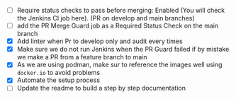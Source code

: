 - [ ] Require status checks to pass before merging: Enabled (You will check the Jenkins CI job here). (PR on develop and main branches)
- [ ] add the PR Merge Guard job as a Required Status Check on the main branch
- [x] Add linter when Pr to develop only and audit every times
- [x] Make sure we do not run Jenkins when the PR Guard failed if by mistake we make a PR from a feature branch to main
- [x] As we are using podman, make sur to reference the images well using `docker.io` to avoid problems
- [x] Automate the setup process
- [ ] Update the readme to build a step by step documentation
